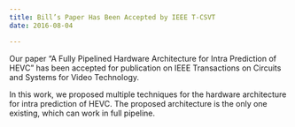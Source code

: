 ```yaml
---
title: Bill’s Paper Has Been Accepted by IEEE T-CSVT
date: 2016-08-04

---
```

Our paper  “A Fully Pipelined Hardware Architecture for Intra Prediction of HEVC”  has been accepted for publication on IEEE Transactions on Circuits and Systems for Video Technology.
<!--more-->

 In this work, we proposed multiple techniques for the hardware architecture for intra prediction of HEVC. The proposed architecture is the only one existing, which can work in full pipeline.